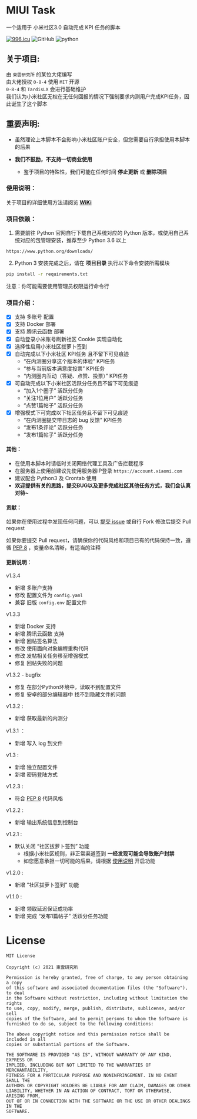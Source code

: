 # MIUI Task
一个适用于 小米社区3.0 自动完成 KPI 任务的脚本

[![996.icu](https://img.shields.io/badge/link-996.icu-red.svg)](https://996.icu) ![GitHub](https://img.shields.io/github/license/0-8-4/miui-auto-tasks) ![python](https://img.shields.io/badge/python-3.6+-blue)


## **关于项目**:

  由 `東雲研究所` 的某位大佬编写  
  由大佬授权 `0-8-4` 使用 `MIT` 开源   
  `0-8-4` 和 `TardisLX` 会进行基础维护  
  我们认为小米社区无权在无任何回报的情况下强制要求内测用户完成KPI任务，因此诞生了这个脚本


## **重要声明**:
- 虽然理论上本脚本不会影响小米社区账户安全，但您需要自行承担使用本脚本的后果

- **我们不鼓励，不支持一切商业使用**
  - 鉴于项目的特殊性，我们可能在任何时间 **停止更新** 或 **删除项目**


### **使用说明**：
关于项目的详细使用方法请阅览 **[WiKi](https://github.com/0-8-4/miui-auto-tasks/wiki)**


### **项目依赖**：
  1. 需要前往 Python 官网自行下载自己系统对应的 Python 版本，或使用自己系统对应的包管理安装，推荐至少 Python 3.6 以上

  ```
  https://www.python.org/downloads/
  ```

  2. Python 3 安装完成之后，请在 **项目目录** 执行以下命令安装所需模块
  ```bash
  pip install -r requirements.txt
  ```
  注意：你可能需要使用管理员权限运行命令行


### **项目介绍**：  
- [x] 支持 多账号 配置
- [x] 支持 Docker 部署
- [x] 支持 腾讯云函数 部署
- [x] 自动登录小米账号刷新社区 Cookie 实现自动化   
- [x] 选择性启用小米社区拔萝卜签到
- [x] 自动完成以下小米社区 KPI任务 且不留下可见痕迹  
  - “在内测圈分享这个版本的体验” KPI任务  
  - “参与当前版本满意度投票” KPI任务  
  - “内测圈内互动（答疑、点赞、投票）” KPI任务   
- [x] 可自动完成以下小米社区活跃分任务且不留下可见痕迹
  - “加入1个圈子” 活跃分任务  
  - “关注1位用户” 活跃分任务  
  - “点赞1篇帖子” 活跃分任务
- [x] 增强模式下可完成以下社区任务且不留下可见痕迹
  - “在内测圈提交带日志的 bug 反馈” KPI任务  
  - “发布1条评论” 活跃分任务  
  - “发布1篇帖子” 活跃分任务  


#### **其他**：  
* 在使用本脚本时请临时关闭网络代理工具及广告拦截程序  
* 在服务器上使用前建议先使用服务器IP登录 `https://account.xiaomi.com`  
* 建议配合 Python3 及 Crontab 使用  
* **欢迎提供有关的思路，提交BUG以及更多完成社区其他任务方式，我们会认真对待~**


#### **贡献**：

如果你在使用过程中发现任何问题，可以 [提交 issue](https://github.com/0-8-4/miui-auto-tasks/issues/new) 或自行 Fork 修改后提交 Pull request

如果你要提交 Pull request，请确保你的代码风格和项目已有的代码保持一致，遵循 [PEP 8](https://www.python.org/dev/peps/pep-0008) ，变量命名清晰，有适当的注释


#### **更新说明**：

 v1.3.4
 - 新增 多账户支持
 - 修改 配置文件为 `config.yaml`
 - 兼容 旧版 `config.env` 配置文件

 v1.3.3
 - 新增 Docker 支持
 - 新增 腾讯云函数 支持
 - 新增 回帖签名算法
 - 修改 使用面向对象编程重构代码
 - 修改 发帖相关任务移至增强模式
 - 修复 回帖失败的问题

 v1.3.2 - bugfix
 - 修复 在部分Python环境中，读取不到配置文件
 - 修复 安卓的部分编辑器中 找不到隐藏文件的问题

 v1.3.2 :
 - 新增 获取最新的内测分

 v1.3.1 ：
 - 新增 写入 log 到文件

 v1.3 :
 - 新增 独立配置文件
 - 新增 密码登陆方式

 v1.2.3 :
 - 符合 [PEP 8](https://www.python.org/dev/peps/pep-0008) 代码风格

 v1.2.2 :
- 新增 输出系统信息到控制台

 v1.2.1 :
- 默认关闭 “社区拔萝卜签到” 功能  
  - 根据小米社区规则，非正常渠道签到 **一经发现可能会导致账户封禁**
  - 如您愿意承担一切可能的后果，请根据 [使用说明](#使用说明) 开启功能

 v1.2.0 :
- 新增 “社区拔萝卜签到” 功能  

 v1.1.0 :
- 新增 领取延迟保证成功率
- 新增 完成 “发布1篇帖子” 活跃分任务功能


# **License**
```
MIT License

Copyright (c) 2021 東雲研究所

Permission is hereby granted, free of charge, to any person obtaining a copy
of this software and associated documentation files (the "Software"), to deal
in the Software without restriction, including without limitation the rights
to use, copy, modify, merge, publish, distribute, sublicense, and/or sell
copies of the Software, and to permit persons to whom the Software is
furnished to do so, subject to the following conditions:

The above copyright notice and this permission notice shall be included in all
copies or substantial portions of the Software.

THE SOFTWARE IS PROVIDED "AS IS", WITHOUT WARRANTY OF ANY KIND, EXPRESS OR
IMPLIED, INCLUDING BUT NOT LIMITED TO THE WARRANTIES OF MERCHANTABILITY,
FITNESS FOR A PARTICULAR PURPOSE AND NONINFRINGEMENT. IN NO EVENT SHALL THE
AUTHORS OR COPYRIGHT HOLDERS BE LIABLE FOR ANY CLAIM, DAMAGES OR OTHER
LIABILITY, WHETHER IN AN ACTION OF CONTRACT, TORT OR OTHERWISE, ARISING FROM,
OUT OF OR IN CONNECTION WITH THE SOFTWARE OR THE USE OR OTHER DEALINGS IN THE
SOFTWARE.
```
